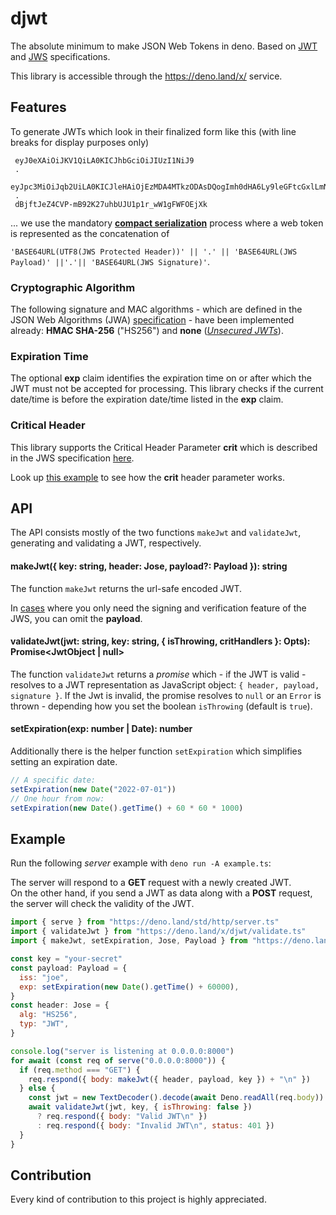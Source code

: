# djwt

The absolute minimum to make JSON Web Tokens in deno. Based on
[JWT](https://tools.ietf.org/html/rfc7519) and
[JWS](https://www.rfc-editor.org/rfc/rfc7515.html) specifications.

This library is accessible through the https://deno.land/x/ service.

## Features

To generate JWTs which look in their finalized form like this (with line breaks
for display purposes only)

```
 eyJ0eXAiOiJKV1QiLA0KICJhbGciOiJIUzI1NiJ9
 .
 eyJpc3MiOiJqb2UiLA0KICJleHAiOjEzMDA4MTkzODAsDQogImh0dHA6Ly9leGFtcGxlLmNvbS9pc19yb290Ijp0cnVlfQ
 .
 dBjftJeZ4CVP-mB92K27uhbUJU1p1r_wW1gFWFOEjXk
```

... we use the mandatory
[**compact serialization**](https://www.rfc-editor.org/rfc/rfc7515.html#section-3.1)
process where a web token is represented as the concatenation of

`'BASE64URL(UTF8(JWS Protected Header))' || '.' || 'BASE64URL(JWS Payload)' ||'.'|| 'BASE64URL(JWS Signature)'`.

### Cryptographic Algorithm

The following signature and MAC algorithms - which are defined in the JSON Web
Algorithms (JWA) [specification](https://www.rfc-editor.org/rfc/rfc7518.html) -
have been implemented already: **HMAC SHA-256** ("HS256") and **none**
([_Unsecured JWTs_](https://tools.ietf.org/html/rfc7519#section-6)).

### Expiration Time

The optional **exp** claim identifies the expiration time on or after which the
JWT must not be accepted for processing. This library checks if the current
date/time is before the expiration date/time listed in the **exp** claim.

### Critical Header

This library supports the Critical Header Parameter **crit** which is described
in the JWS specification
[here](https://www.rfc-editor.org/rfc/rfc7515.html#section-4.1.11).

Look up
[this example](https://github.com/timonson/djwt/blob/master/examples/example.ts)
to see how the **crit** header parameter works.

## API

The API consists mostly of the two functions `makeJwt` and `validateJwt`,
generating and validating a JWT, respectively.

#### makeJwt({ key: string, header: Jose, payload?: Payload }): string

The function `makeJwt` returns the url-safe encoded JWT.

In [cases](https://www.rfc-editor.org/rfc/rfc7515.html#appendix-F) where you
only need the signing and verification feature of the JWS, you can omit the
**payload**.

#### validateJwt(jwt: string, key: string, { isThrowing, critHandlers }: Opts): Promise<JwtObject | null>

The function `validateJwt` returns a _promise_ which - if the JWT is valid -
resolves to a JWT representation as JavaScript object:
`{ header, payload, signature }`. If the Jwt is invalid, the promise resolves to
`null` or an `Error` is thrown - depending how you set the boolean `isThrowing`
(default is `true`).

#### setExpiration(exp: number | Date): number

Additionally there is the helper function `setExpiration` which simplifies
setting an expiration date.

```javascript
// A specific date:
setExpiration(new Date("2022-07-01"))
// One hour from now:
setExpiration(new Date().getTime() + 60 * 60 * 1000)
```

## Example

Run the following _server_ example with `deno run -A example.ts`:

The server will respond to a **GET** request with a newly created JWT.  
On the other hand, if you send a JWT as data along with a **POST** request, the
server will check the validity of the JWT.

```javascript
import { serve } from "https://deno.land/std/http/server.ts"
import { validateJwt } from "https://deno.land/x/djwt/validate.ts"
import { makeJwt, setExpiration, Jose, Payload } from "https://deno.land/x/djwt/create.ts"

const key = "your-secret"
const payload: Payload = {
  iss: "joe",
  exp: setExpiration(new Date().getTime() + 60000),
}
const header: Jose = {
  alg: "HS256",
  typ: "JWT",
}

console.log("server is listening at 0.0.0.0:8000")
for await (const req of serve("0.0.0.0:8000")) {
  if (req.method === "GET") {
    req.respond({ body: makeJwt({ header, payload, key }) + "\n" })
  } else {
    const jwt = new TextDecoder().decode(await Deno.readAll(req.body))
    await validateJwt(jwt, key, { isThrowing: false })
      ? req.respond({ body: "Valid JWT\n" })
      : req.respond({ body: "Invalid JWT\n", status: 401 })
  }
}
```

## Contribution

Every kind of contribution to this project is highly appreciated.
